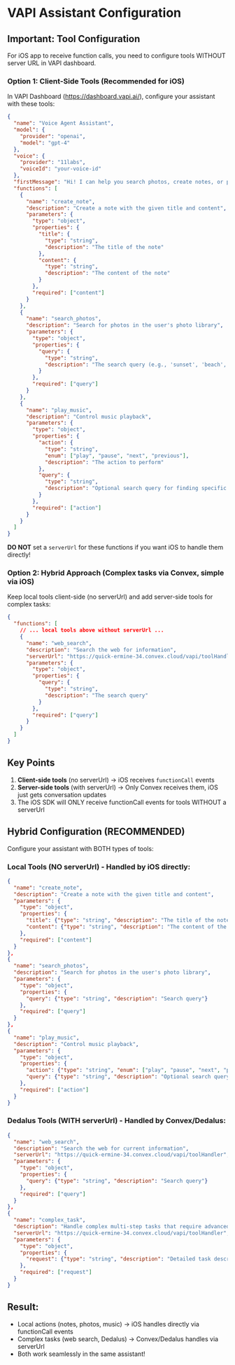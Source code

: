 # VAPI Assistant Configuration

## Important: Tool Configuration

For iOS app to receive function calls, you need to configure tools WITHOUT server URL in VAPI dashboard.

### Option 1: Client-Side Tools (Recommended for iOS)

In VAPI Dashboard (https://dashboard.vapi.ai/), configure your assistant with these tools:

```json
{
  "name": "Voice Agent Assistant",
  "model": {
    "provider": "openai",
    "model": "gpt-4"
  },
  "voice": {
    "provider": "11labs",
    "voiceId": "your-voice-id"
  },
  "firstMessage": "Hi! I can help you search photos, create notes, or play music. What would you like to do?",
  "functions": [
    {
      "name": "create_note",
      "description": "Create a note with the given title and content",
      "parameters": {
        "type": "object",
        "properties": {
          "title": {
            "type": "string",
            "description": "The title of the note"
          },
          "content": {
            "type": "string",
            "description": "The content of the note"
          }
        },
        "required": ["content"]
      }
    },
    {
      "name": "search_photos",
      "description": "Search for photos in the user's photo library",
      "parameters": {
        "type": "object",
        "properties": {
          "query": {
            "type": "string",
            "description": "The search query (e.g., 'sunset', 'beach', 'family')"
          }
        },
        "required": ["query"]
      }
    },
    {
      "name": "play_music",
      "description": "Control music playback",
      "parameters": {
        "type": "object",
        "properties": {
          "action": {
            "type": "string",
            "enum": ["play", "pause", "next", "previous"],
            "description": "The action to perform"
          },
          "query": {
            "type": "string",
            "description": "Optional search query for finding specific music"
          }
        },
        "required": ["action"]
      }
    }
  ]
}
```

**DO NOT** set a `serverUrl` for these functions if you want iOS to handle them directly!

### Option 2: Hybrid Approach (Complex tasks via Convex, simple via iOS)

Keep local tools client-side (no serverUrl) and add server-side tools for complex tasks:

```json
{
  "functions": [
    // ... local tools above without serverUrl ...
    {
      "name": "web_search",
      "description": "Search the web for information",
      "serverUrl": "https://quick-ermine-34.convex.cloud/vapi/toolHandler",
      "parameters": {
        "type": "object",
        "properties": {
          "query": {
            "type": "string",
            "description": "The search query"
          }
        },
        "required": ["query"]
      }
    }
  ]
}
```

## Key Points

1. **Client-side tools** (no serverUrl) → iOS receives `functionCall` events
2. **Server-side tools** (with serverUrl) → Only Convex receives them, iOS just gets conversation updates
3. The iOS SDK will ONLY receive functionCall events for tools WITHOUT a serverUrl

## Hybrid Configuration (RECOMMENDED)

Configure your assistant with BOTH types of tools:

### Local Tools (NO serverUrl) - Handled by iOS directly:
```json
{
  "name": "create_note",
  "description": "Create a note with the given title and content",
  "parameters": {
    "type": "object",
    "properties": {
      "title": {"type": "string", "description": "The title of the note"},
      "content": {"type": "string", "description": "The content of the note"}
    },
    "required": ["content"]
  }
},
{
  "name": "search_photos",
  "description": "Search for photos in the user's photo library",
  "parameters": {
    "type": "object",
    "properties": {
      "query": {"type": "string", "description": "Search query"}
    },
    "required": ["query"]
  }
},
{
  "name": "play_music",
  "description": "Control music playback",
  "parameters": {
    "type": "object",
    "properties": {
      "action": {"type": "string", "enum": ["play", "pause", "next", "previous"]},
      "query": {"type": "string", "description": "Optional search query"}
    },
    "required": ["action"]
  }
}
```

### Dedalus Tools (WITH serverUrl) - Handled by Convex/Dedalus:
```json
{
  "name": "web_search",
  "description": "Search the web for current information",
  "serverUrl": "https://quick-ermine-34.convex.cloud/vapi/toolHandler",
  "parameters": {
    "type": "object",
    "properties": {
      "query": {"type": "string", "description": "Search query"}
    },
    "required": ["query"]
  }
},
{
  "name": "complex_task",
  "description": "Handle complex multi-step tasks that require advanced reasoning",
  "serverUrl": "https://quick-ermine-34.convex.cloud/vapi/toolHandler",
  "parameters": {
    "type": "object",
    "properties": {
      "request": {"type": "string", "description": "Detailed task description"}
    },
    "required": ["request"]
  }
}
```

## Result:
- Local actions (notes, photos, music) → iOS handles directly via functionCall events
- Complex tasks (web search, Dedalus) → Convex/Dedalus handles via serverUrl
- Both work seamlessly in the same assistant!
